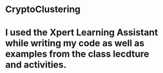 # CryptoClustering

# I used the Xpert Learning Assistant while writing my code as well as examples from the class lecdture and activities.
